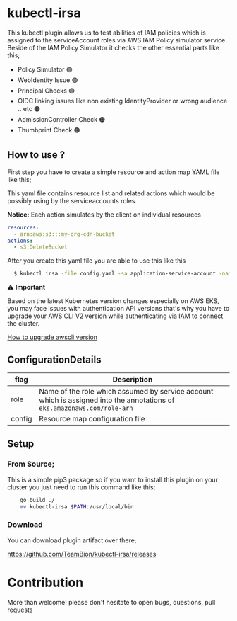 # kubectl-irsa

This kubectl plugin allows us to test abilities of IAM policies which is assigned to the serviceAccount roles via AWS IAM Policy simulator service.
Beside of the IAM Policy Simulator it checks the other essential parts like this;

* Policy Simulator 🟢
* WebIdentity Issue 🟢
* Principal Checks 🟢
* OIDC linking issues like non existing IdentityProvider or wrong audience .. etc 🟠
* AdmissionController Check 🟠
* Thumbprint Check 🟠


## How to use ?

First step you have to create a simple resource and action map YAML file like this;

This yaml file contains resource list and related actions which would be possibly using by the serviceaccounts roles.

<b>Notice:</b> Each action simulates by the client on individual resources

```yaml
resources:
  - arn:aws:s3:::my-org-cdn-bucket
actions:
  - s3:DeleteBucket

```

After you create this yaml file you are able to use this like this

```sh
  $ kubectl irsa -file config.yaml -sa application-service-account -namespace development
```
:warning: <b> Important </b>

Based on the latest Kubernetes version changes especially on AWS EKS, you may face issues with authentication API versions that's why you have to upgrade your AWS CLI V2 version while authenticating via IAM to connect the cluster.

<a href="https://docs.aws.amazon.com/cli/latest/userguide/getting-started-install.html">How to upgrade awscli version</a>


## ConfigurationDetails

| flag | Description |
| --- | ----------- |
| role | Name of the role which assumed by service account which is assigned into the annotations of `eks.amazonaws.com/role-arn`  |
| config | Resource map configuration file |

## Setup 

### From Source;

This is a simple pip3 package so if you want to install this plugin on your cluster you just need to run this command like this;

```sh
    go build ./
    mv kubectl-irsa $PATH:/usr/local/bin
```

### Download
You can download plugin artifact over there;

https://github.com/TeamBion/kubectl-irsa/releases

# Contribution

More than welcome! please don't hesitate to open bugs, questions, pull requests